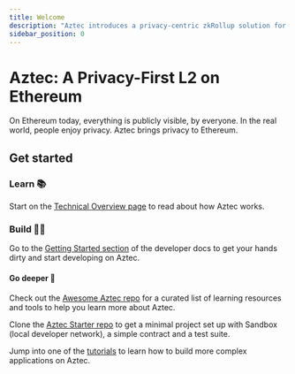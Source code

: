 ```yaml
---
title: Welcome
description: "Aztec introduces a privacy-centric zkRollup solution for Ethereum, enhancing confidentiality and scalability within the Ethereum ecosystem."
sidebar_position: 0
---
```


# Aztec: A Privacy-First L2 on Ethereum

On Ethereum today, everything is publicly visible, by everyone. In the real world, people enjoy privacy. Aztec brings privacy to Ethereum.

## Get started

### Learn 📚

Start on the [Technical Overview page](./learn/about_aztec/technical_overview.md) to read about how Aztec works.

### Build 🧑‍💻

Go to the [Getting Started section](./developers/getting_started/main.md) of the developer docs to get your hands dirty and start developing on Aztec.

#### Go deeper 🔬

Check out the [Awesome Aztec repo](https://github.com/AztecProtocol/awesome-aztec) for a curated list of learning resources and tools to help you learn more about Aztec.

Clone the [Aztec Starter repo](https://github.com/AztecProtocol/aztec-starter) to get a minimal project set up with Sandbox (local developer network), a simple contract and a test suite.

Jump into one of the [tutorials](./developers/tutorials/main.md) to learn how to build more complex applications on Aztec.
